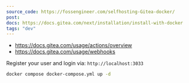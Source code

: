 ```yaml
---
source_code: https://fossengineer.com/selfhosting-Gitea-docker/
post:
docs: https://docs.gitea.com/next/installation/install-with-docker
tags: "dev"
---
```


* https://docs.gitea.com/usage/actions/overview
* https://docs.gitea.com/usage/webhooks

Register your user and login via: `http://localhost:3033`

```sh
docker compose docker-compose.yml up -d
```
